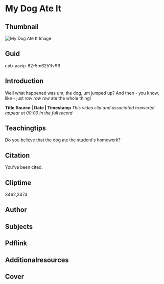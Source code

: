 # My Dog Ate It

## Thumbnail

![My Dog Ate It Image](https://s3.amazonaws.com/americanarchive.org/exhibits/0_KNBA.jpg "My Dog Ate It Image")


## Guid
cpb-aacip-62-5m6251fv96

## Introduction

Well what happened was um, the dog, um jumped up? And then - you know, like - just *row row row* ate the whole thing!

<b>Title</b>
<b>Source | Date | Timestamp</b>
<i>This video clip and associated transcript appear at 00:00 in the full record</i>

## Teachingtips

Do you believe that the dog ate the student's homework?

## Citation

You've been cited.

## Cliptime

3462,3474

## Author
## Subjects
## Pdflink
## Additionalresources
## Cover

